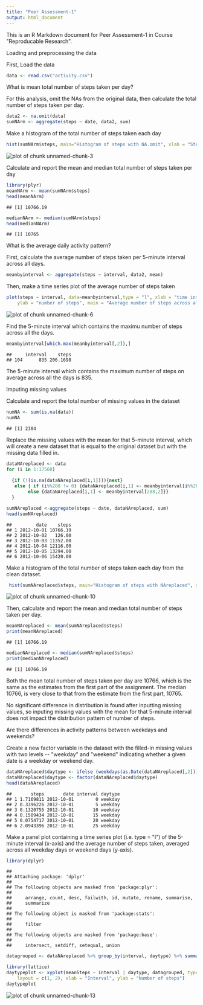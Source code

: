 ```yaml
---
title: "Peer Assessment-1"
output: html_document
---
```


This is an R Markdown document for Peer Assessment-1 in Course "Reproducable Research". 

Loading and preprocessing the data

First, Load the data


```r
data <- read.csv("activity.csv")
```

What is mean total number of steps taken per day?

For this analysis, omit the NAs from the original data, then calculate the total number of steps taken per day.


```r
data2 <- na.omit(data)
sumNArm <- aggregate(steps ~ date, data2, sum)
```

Make a histogram of the total number of steps taken each day

```r
hist(sumNArm$steps, main="Histogram of steps with NA.omit", xlab = "Steps")
```

![plot of chunk unnamed-chunk-3](figure/unnamed-chunk-3-1.png) 

Calculate and report the mean and median total number of steps taken per day

```r
library(plyr)
meanNArm <- mean(sumNArm$steps)
head(meanNArm)
```

```
## [1] 10766.19
```

```r
medianNArm <- median(sumNArm$steps)
head(medianNArm)
```

```
## [1] 10765
```

What is the average daily activity pattern?

First, calculate the average number of steps taken per 5-minute interval across all days.

```r
meanbyinterval <- aggregate(steps ~ interval, data2, mean)
```

Then, make a time series plot of the average number of steps taken


```r
plot(steps ~ interval, data=meanbyinterval,type = "l", xlab = "time interval", 
    ylab = "number of steps", main = "Average number of steps across all days")
```

![plot of chunk unnamed-chunk-6](figure/unnamed-chunk-6-1.png) 

Find the 5-minute interval which contains the maximu number of steps across all the days.

```r
meanbyinterval[which.max(meanbyinterval[,2]),]
```

```
##     interval    steps
## 104      835 206.1698
```
The 5-minute interval which contains the maximum number of steps on average across all the days is 835.

Imputing missing values

Calculate and report the total number of missing values in the dataset

```r
numNA <- sum(is.na(data))
numNA
```

```
## [1] 2304
```

Replace the missing values with the mean for that 5-minute interval, which will create a new dataset that is equal to the original dataset but with the missing data filled in.

```r
dataNAreplaced <- data
for (i in 1:17568)
  
  {if (!(is.na(dataNAreplaced[i,1]))){next}
   else { if (i%%288 != 0) {dataNAreplaced[i,1] <- meanbyinterval[i%%288,2]}
        else {dataNAreplaced[i,1] <- meanbyinterval[288,2]}}
  }

sumNAreplaced <-aggregate(steps ~ date, dataNAreplaced, sum)
head(sumNAreplaced)
```

```
##         date    steps
## 1 2012-10-01 10766.19
## 2 2012-10-02   126.00
## 3 2012-10-03 11352.00
## 4 2012-10-04 12116.00
## 5 2012-10-05 13294.00
## 6 2012-10-06 15420.00
```

Make a histogram of the total number of steps taken each day from the clean dataset.


```r
 hist(sumNAreplaced$steps, main="Histogram of steps with NAreplaced", xlab = "Steps", col="gray50")
```

![plot of chunk unnamed-chunk-10](figure/unnamed-chunk-10-1.png) 

Then, calculate and report the mean and median total number of steps taken per day. 

```r
meanNAreplaced <- mean(sumNAreplaced$steps)
print(meanNAreplaced)
```

```
## [1] 10766.19
```

```r
medianNAreplaced <- median(sumNAreplaced$steps)
print(medianNAreplaced)
```

```
## [1] 10766.19
```

Both the mean total number of steps taken per day are 10766, which is the same as the estimates from the first part of the assignment. The median 10766, is very close to that from the estimate from the first part, 10765.

No significant difference in distribution is found after inputting missing values, so inputing missing values with the mean for that 5-minute interval does not impact the distribution pattern of number of steps.


Are there differences in activity patterns between weekdays and weekends?

Create a new factor variable in the dataset with the filled-in missing values with two levels -- "weekday" and "weekend" indicating whether a given date is a weekday or weekend day.

```r
dataNAreplaced$daytype <- ifelse (weekdays(as.Date(dataNAreplaced[,2])) %in% c("Saturday","Sunday"), "weekend","weekday")
dataNAreplaced$daytype <- factor(dataNAreplaced$daytype)
head(dataNAreplaced)
```

```
##       steps       date interval daytype
## 1 1.7169811 2012-10-01        0 weekday
## 2 0.3396226 2012-10-01        5 weekday
## 3 0.1320755 2012-10-01       10 weekday
## 4 0.1509434 2012-10-01       15 weekday
## 5 0.0754717 2012-10-01       20 weekday
## 6 2.0943396 2012-10-01       25 weekday
```

Make a panel plot containing a time series plot (i.e. type = "l") of the 5-minute interval (x-axis) and the average number of steps taken, averaged across all weekday days or weekend days (y-axis). 


```r
library(dplyr)
```

```
## 
## Attaching package: 'dplyr'
## 
## The following objects are masked from 'package:plyr':
## 
##     arrange, count, desc, failwith, id, mutate, rename, summarise,
##     summarize
## 
## The following object is masked from 'package:stats':
## 
##     filter
## 
## The following objects are masked from 'package:base':
## 
##     intersect, setdiff, setequal, union
```

```r
datagrouped <- dataNAreplaced %>% group_by(interval, daytype) %>% summarise(meanSteps = mean(steps, na.rm=TRUE))

library(lattice)
daytypeplot <- xyplot(meanSteps ~ interval | daytype, datagrouped, type = "l", 
    layout = c(1, 2), xlab = "Interval", ylab = "Number of steps")
daytypeplot
```

![plot of chunk unnamed-chunk-13](figure/unnamed-chunk-13-1.png) 
